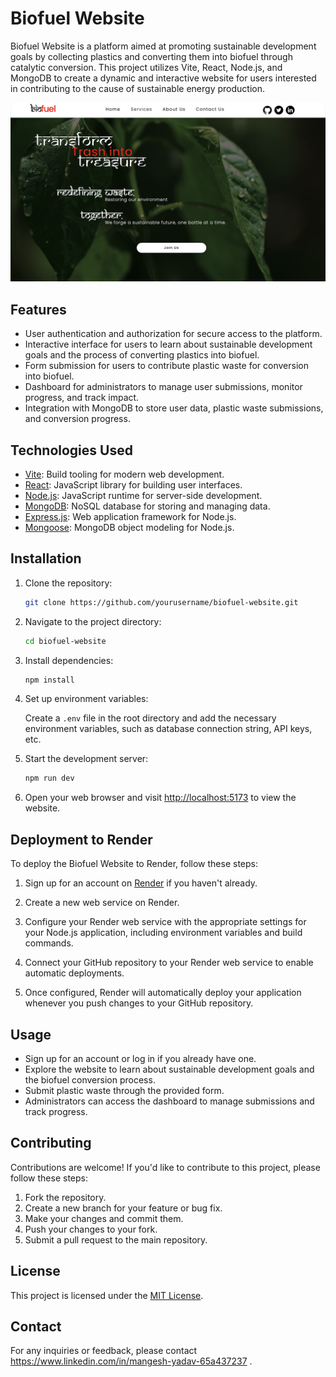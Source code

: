 # Biofuel Website


Biofuel Website is a platform aimed at promoting sustainable development goals by collecting plastics and converting them into biofuel through catalytic conversion. This project utilizes Vite, React, Node.js, and MongoDB to create a dynamic and interactive website for users interested in contributing to the cause of sustainable energy production.

![Biofuel Website Screenshot](./Homepage.png)

## Features

- User authentication and authorization for secure access to the platform.
- Interactive interface for users to learn about sustainable development goals and the process of converting plastics into biofuel.
- Form submission for users to contribute plastic waste for conversion into biofuel.
- Dashboard for administrators to manage user submissions, monitor progress, and track impact.
- Integration with MongoDB to store user data, plastic waste submissions, and conversion progress.

## Technologies Used

- [Vite](https://vitejs.dev/): Build tooling for modern web development.
- [React](https://reactjs.org/): JavaScript library for building user interfaces.
- [Node.js](https://nodejs.org/): JavaScript runtime for server-side development.
- [MongoDB](https://www.mongodb.com/): NoSQL database for storing and managing data.
- [Express.js](https://expressjs.com/): Web application framework for Node.js.
- [Mongoose](https://mongoosejs.com/): MongoDB object modeling for Node.js.

## Installation

1. Clone the repository:

   ```bash
   git clone https://github.com/yourusername/biofuel-website.git
   ```

2. Navigate to the project directory:

   ```bash
   cd biofuel-website
   ```

3. Install dependencies:

   ```bash
   npm install
   ```

4. Set up environment variables:

   Create a `.env` file in the root directory and add the necessary environment variables, such as database connection string, API keys, etc.

5. Start the development server:

   ```bash
   npm run dev
   ```

6. Open your web browser and visit [http://localhost:5173](http://localhost:5173) to view the website.

## Deployment to Render

To deploy the Biofuel Website to Render, follow these steps:

1. Sign up for an account on [Render](https://render.com/) if you haven't already.

2. Create a new web service on Render.

3. Configure your Render web service with the appropriate settings for your Node.js application, including environment variables and build commands.

4. Connect your GitHub repository to your Render web service to enable automatic deployments.

5. Once configured, Render will automatically deploy your application whenever you push changes to your GitHub repository.

## Usage

- Sign up for an account or log in if you already have one.
- Explore the website to learn about sustainable development goals and the biofuel conversion process.
- Submit plastic waste through the provided form.
- Administrators can access the dashboard to manage submissions and track progress.

## Contributing

Contributions are welcome! If you'd like to contribute to this project, please follow these steps:

1. Fork the repository.
2. Create a new branch for your feature or bug fix.
3. Make your changes and commit them.
4. Push your changes to your fork.
5. Submit a pull request to the main repository.

## License

This project is licensed under the [MIT License](LICENSE).

## Contact

For any inquiries or feedback, please contact <a>https://www.linkedin.com/in/mangesh-yadav-65a437237</a> .
